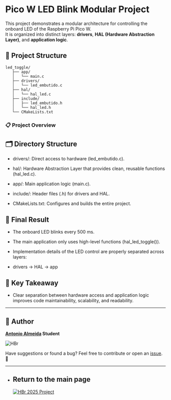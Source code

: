 # Pico W LED Blink Modular Project

This project demonstrates a modular architecture for controlling the onboard LED of the Raspberry Pi Pico W.  
It is organized into distinct layers: **drivers**, **HAL (Hardware Abstraction Layer)**, and **application logic**.

## 📁 Project Structure

```
led_toggle/
   ├── app/
   │   └── main.c
   ├── drivers/
   │   └── led_embutido.c
   ├── hal/
   │   └── hal_led.c
   ├── include/
   │   ├── led_embutido.h
   │   └── hal_led.h
   └── CMakeLists.txt
```

### 📋 Project Overview

## 🗂️ Directory Structure

- drivers/:
Direct access to hardware (led_embutido.c).

- hal/:
Hardware Abstraction Layer that provides clean, reusable functions (hal_led.c).

- app/:
Main application logic (main.c).

- include/:
Header files (.h) for drivers and HAL.

- CMakeLists.txt:
Configures and builds the entire project.

## 🚀 Final Result

- The onboard LED blinks every 500 ms.

- The main application only uses high-level functions (hal_led_toggle()).

- Implementation details of the LED control are properly separated across layers:

 - drivers → HAL → app

## 🎯 Key Takeaway

- Clear separation between hardware access and application logic improves code maintainability, scalability, and readability.

---

## 👤 Author
**[Antonio Almeida](https://alfecjo.github.io/) Student**

![HBr](./assets/hbr.jpg)

Have suggestions or found a bug?
Feel free to contribute or open an [issue](https://github.com/alfecjo/antonio_almeida_embarcatech_HBr_2025/issues). 🚀

---

- ## Return to the main page
  [![HBr 2025 Project](https://img.shields.io/badge/HBr_2025_Project-000000?style=for-the-badge&logo=github&logoColor=white)](https://github.com/alfecjo/antonio_almeida_embarcatech_HBr_2025)
